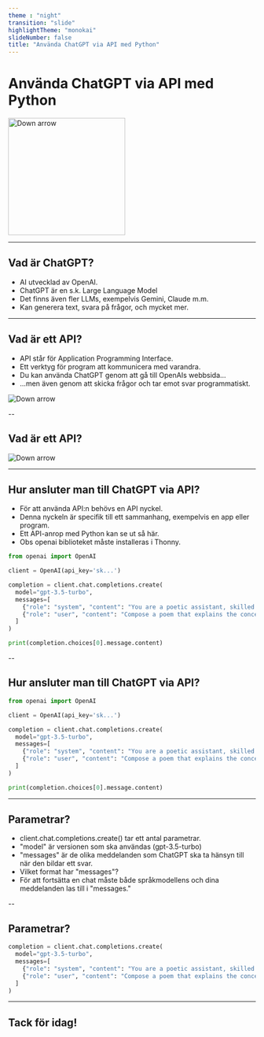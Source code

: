 ```yaml
---
theme : "night"
transition: "slide"
highlightTheme: "monokai"
slideNumber: false
title: "Använda ChatGPT via API med Python"
---
```


# Använda ChatGPT via API med Python
 <img width="238" height="238" data-src="chatgpt-logo.jpg" alt="Down arrow">


---


## Vad är ChatGPT?
- AI utvecklad av OpenAI.
- ChatGPT är en s.k. Large Language Model
- Det finns även fler LLMs, exempelvis Gemini, Claude m.m.
- Kan generera text, svara på frågor, och mycket mer.





---

<!-- .slide: data-background="#dddddd" -->
## Vad är ett API?
- API står för Application Programming Interface.
- Ett verktyg för program att kommunicera med varandra.
- Du kan använda ChatGPT genom att gå till OpenAIs webbsida...
- ...men även genom att skicka frågor och tar emot svar programmatiskt. 

 <img data-src="api.png" alt="Down arrow">


--

<!-- .slide: data-background="#dddddd" -->
## Vad är ett API?

 <img data-src="api.png" alt="Down arrow">


---



## Hur ansluter man till ChatGPT via API?
- För att använda API:n behövs en API nyckel.
- Denna nyckeln är specifik till ett sammanhang, exempelvis en app eller program.
- Ett API-anrop med Python kan se ut så här.
- Obs openai biblioteket måste installeras i Thonny.
```python
from openai import OpenAI

client = OpenAI(api_key='sk...')

completion = client.chat.completions.create(
  model="gpt-3.5-turbo",
  messages=[
    {"role": "system", "content": "You are a poetic assistant, skilled in explaining complex programming concepts with creative flair."},
    {"role": "user", "content": "Compose a poem that explains the concept of recursion in programming."}
  ]
)

print(completion.choices[0].message.content)
```


--

## Hur ansluter man till ChatGPT via API?

```python
from openai import OpenAI

client = OpenAI(api_key='sk...')

completion = client.chat.completions.create(
  model="gpt-3.5-turbo",
  messages=[
    {"role": "system", "content": "You are a poetic assistant, skilled in explaining complex programming concepts with creative flair."},
    {"role": "user", "content": "Compose a poem that explains the concept of recursion in programming."}
  ]
)

print(completion.choices[0].message.content)
```


---


## Parametrar?
- client.chat.completions.create() tar ett antal parametrar.
- "model" är versionen som ska användas (gpt-3.5-turbo)
- "messages" är de olika meddelanden som ChatGPT ska ta hänsyn till när den bildar ett svar.
- Vilket format har "messages"?
- För att fortsätta en chat måste både språkmodellens och dina meddelanden las till i "messages."

--

## Parametrar?

```python
completion = client.chat.completions.create(
  model="gpt-3.5-turbo",
  messages=[
    {"role": "system", "content": "You are a poetic assistant, skilled in explaining complex programming concepts with creative flair."},
    {"role": "user", "content": "Compose a poem that explains the concept of recursion in programming."}
  ]
)
```

---


## Tack för idag!
